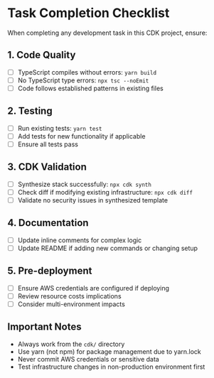 # Task Completion Checklist

When completing any development task in this CDK project, ensure:

## 1. Code Quality
- [ ] TypeScript compiles without errors: `yarn build`
- [ ] No TypeScript type errors: `npx tsc --noEmit`
- [ ] Code follows established patterns in existing files

## 2. Testing
- [ ] Run existing tests: `yarn test`
- [ ] Add tests for new functionality if applicable
- [ ] Ensure all tests pass

## 3. CDK Validation
- [ ] Synthesize stack successfully: `npx cdk synth`
- [ ] Check diff if modifying existing infrastructure: `npx cdk diff`
- [ ] Validate no security issues in synthesized template

## 4. Documentation
- [ ] Update inline comments for complex logic
- [ ] Update README if adding new commands or changing setup

## 5. Pre-deployment
- [ ] Ensure AWS credentials are configured if deploying
- [ ] Review resource costs implications
- [ ] Consider multi-environment impacts

## Important Notes
- Always work from the `cdk/` directory
- Use yarn (not npm) for package management due to yarn.lock
- Never commit AWS credentials or sensitive data
- Test infrastructure changes in non-production environment first